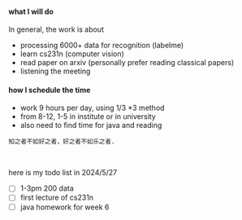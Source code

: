 #### what I will do
In general, the work is about 
- processing 6000+ data for recognition (labelme)
- learn cs231n (computer vision)
- read paper on arxiv (personally prefer reading classical papers)
- listening the meeting
  
#### how I schedule the time
- work 9 hours per day, using 1/3 *3 method
- from 8-12, 1-5 in institute or in university
- also need to find time for java and reading

```
知之者不如好之者，好之者不如乐之者.
```
<br>

here is my todo list in 2024/5/27
- [ ] 1-3pm 200 data
- [ ] first lecture of cs231n
- [ ] java homework for week 6
